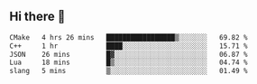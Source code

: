 ## Hi there 👋

<!--START_SECTION:waka-->

```txt
CMake   4 hrs 26 mins   █████████████████▒░░░░░░░   69.82 %
C++     1 hr            ████░░░░░░░░░░░░░░░░░░░░░   15.71 %
JSON    26 mins         █▓░░░░░░░░░░░░░░░░░░░░░░░   06.87 %
Lua     18 mins         █▒░░░░░░░░░░░░░░░░░░░░░░░   04.74 %
slang   5 mins          ▒░░░░░░░░░░░░░░░░░░░░░░░░   01.49 %
```

<!--END_SECTION:waka-->
